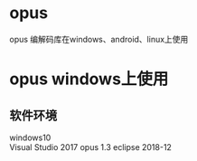 # opus
opus 编解码库在windows、android、linux上使用  

# opus windows上使用

## 软件环境
windows10  
Visual Studio 2017
opus 1.3
eclipse 2018-12

## 
